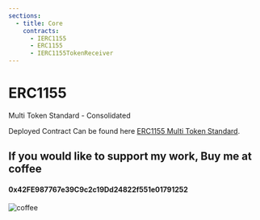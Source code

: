 ```yaml
---
sections:
  - title: Core
    contracts:
      - IERC1155
      - ERC1155
      - IERC1155TokenReceiver
---
```


# ERC1155

Multi Token Standard - Consolidated

Deployed Contract Can be found here [ERC1155 Multi Token Standard](https://rinkeby.etherscan.io/address/0x5ff4595c7f6d73fca8ee4368fbc27a7eaf00d54a#code).


## If you would like to support my work, Buy me at coffee 

#### 0x42FE987767e39C9c2c19Dd24822f551e01791252

![coffee](https://github.com/sriharikapu/ERC1155/blob/master/download.png?raw=true)

